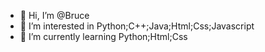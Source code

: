 - 👋 Hi, I’m @Bruce
- 👀 I’m interested in Python;C++;Java;Html;Css;Javascript
- 🌱 I’m currently learning Python;Html;Css


<!---
Rainfalls007/Rainfalls007 is a ✨ special ✨ repository because its `README.md` (this file) appears on your GitHub profile.
You can click the Preview link to take a look at your changes.
--->
